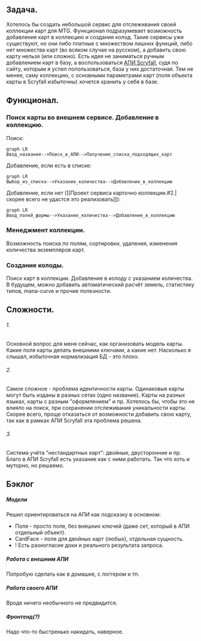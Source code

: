 ## Задача.
Хотелось бы создать небольшой сервис для отслеживания своей коллекции карт для MTG. Функционал подразумевает возможность добавления карт в коллекцию и создания колод. Такие сервисы уже существуют, но они либо платные с множеством лишних функций, либо нет множества карт (во всяком случае на русском), а добавить свою карту нельзя (или сложно). Есть идея не заниматься ручным добавлением карт в базу, а воспользоваться [АПИ Scryfall](https://scryfall.com/docs/api), судя по сайту, которым я успел попользоваться, база у них достаточная. Тем не менее, саму коллекцию, с основными параметрами карт (поля объекта карты в Scryfall избыточны) хочется хранить у себя в базе.

## Функционал.
### Поиск карты во внешнем сервисе. Добавление в коллекцию.

Поиск:
```mermaid
graph LR
Ввод_названия-->Поиск_в_АПИ-->Получение_списка_подходящих_карт
```
Добавление, если есть в списке:
```mermaid
graph LR
Выбор_из_списка-->Указание_количества-->Добавление_в_коллекцию
```
Добавление, если нет ([[Проект сервиса карточно коллекции.#2.|скорее всего не удастся это реализовать]]):
```mermaid
graph LR
Ввод_полей_формы-->Указание_количества-->Добавление_в_коллекцию
```

### Менеджмент коллекции.
Возможность поиска по полям, сортировки, удаления, изменения количества экземпляров карт.

### Создание колоды.
Поиск карт в коллекции. Добавление в колоду с указанием количества. В будущем, можно добавить автоматический расчёт земель, статистику типов, mana-curve и прочие полезности.

## Сложности.
###### 1.
Основной вопрос для меня сейчас, как организовать модель карты. Какие поля карты делать внешними ключами, а какие нет. Насколько я слышал, избыточная нормализация БД - это плохо.
###### 2.
Самое сложное - проблема идентичности карты. Одинаковые карты могут быть изданы в разных сетах (одно название). Карты на разных языках, карты с разным "оформлением" и пр. Хотелось бы, чтобы это не влияло на поиск, при сохранении отслеживания уникальности карты. Скорее всего, проще отказаться от возможности добавить свою карту, так как в рамках АПИ Scryfall эта проблема решена.
###### 3.
Система учёта "нестандартных карт": двойные, двусторонние и пр. Благо в АПИ Scryfall есть указание как с ними работать. Так что хоть и муторно, но решаемо.

## Бэклог
##### Модели
Решил ориентироваться на АПИ как подсказку в основном: 
- Поля - просто поля, без внешних ключей (даже сет, который в АПИ отдельный объект).
- CardFace - поле для двойных карт (любых), отдельная сущность.
- ! Есть разногласие доки и реального результата запроса.

##### Работа с внешним АПИ
Попробую сделать как в домашке, с логгером и тп.

##### Работа своего АПИ
Вроде ничего необычного не предвидится.

##### Фронтенд(?)
Надо что-то быстренько накидать, наверное.